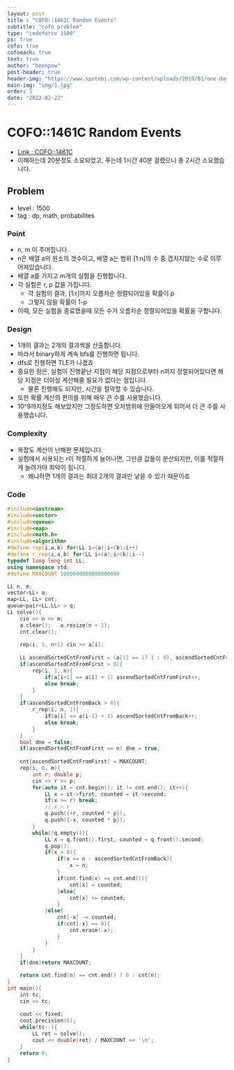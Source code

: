 ```yaml
---
layout: post
title : "COFO::1461C Random Events"
subtitle: "cofo problem"
type: "codeforce 1500"
ps: true
cofo: true
cofoeach: true
text: true
author: "beenpow"
post-header: true
header-img: "https://www.spotebi.com/wp-content/uploads/2019/01/one-day-day-one-workout-motivation-spotebi.jpg"
main-img: "img/1.jpg"
order: 1
date: "2022-02-22"
---
```

# COFO::1461C Random Events
- [Link : COFO::1461C](https://codeforces.com/problemset/problem/1461/C)
- 이해하는데 20분정도 소요되었고, 푸는데 1시간 40분 걸렸으니 총 2시간 소요했습니다.

## Problem 

- level : 1500
- tag : dp, math, probabilites

### Point
- n, m 이 주어집니다.
- n은 배열 a의 원소의 갯수이고, 배열 a는 범위 [1:n]의 수 중 겹치지않는 수로 이루어져있습니다.
- 배열 a를 가지고 m개의 실험을 진행합니다.
- 각 실험은 r, p 값을 가집니다.
  - 각 실험의 결과, [1:r]까지 오름차순 정렬되어있을 확률이 p 
  - 그렇지 않을 확률이 1-p
- 이때, 모든 실험을 종료했을때 모든 수가 오름차순 정렬되어있을 확률을 구합니다.

### Design
- 1개의 결과는 2개의 결과씩을 산출합니다.
- 따라서 binary하게 계속 bfs를 진행하면 됩니다.
- dfs로 진행하면 TLE가 나겠죠
- 중요한 점은, 실험이 진행끝난 지점이 해당 지점으로부터 n까지 정렬되어있다면 해당 지점은 더이상 계산해줄 필요가 없다는 점입니다.
  - 물론 진행해도 되지만, 시간을 절약할 수 있습니다.
- 또한 확률 계산의 편의를 위해  매우 큰 수를 사용했습니다.
- 10^9까지정도 해보았지만 그정도하면 오차범위에 안들어오게 되어서 더 큰 수를 사용했습니다.

### Complexity
- 복잡도 계산이 난해한 문제입니다.
- 실험에서 사용되는 r이 적절하게 늘어나면, 그만큼 값들이 분산되지만, 이를 적절하게 늘려가야 최악이 됩니다.
  - 왜냐하면 1개의 결과는 최대 2개의 결과만 낳을 수 있기 때문이죠

### Code

```cpp
#include<iostream>
#include<vector>
#include<queue>
#include<map>
#include<math.h>
#include<algorithm>
#define rep(i,a,b) for(LL i=(a);i<(b);i++)
#define r_rep(i,a,b) for(LL i=(a);i>(b);i--)
typedef long long int LL;
using namespace std;
#define MAXCOUNT 1000000000000000000

LL n, m;
vector<LL> a;
map<LL, LL> cnt;
queue<pair<LL,LL> > q;
LL solve(){
    cin >> n >> m;
    a.clear();   a.resize(n + 1);
    cnt.clear();
    
    rep(i, 1, n+1) cin >> a[i];
    
    LL ascendSortedCntFromFirst = (a[1] == 1? 1 : 0), ascendSortedCntFromBack = (a[n] == n ? 1 : 0);
    if(ascendSortedCntFromFirst > 0){
        rep(i, 1, n){
            if(a[i+1] == a[i] + 1) ascendSortedCntFromFirst++;
            else break;
        }
    }
    if(ascendSortedCntFromBack > 0){
        r_rep(i, n, 1){
            if(a[i] == a[i-1] + 1) ascendSortedCntFromBack++;
            else break;
        }
    }
    bool dne = false;
    if(ascendSortedCntFromFirst == n) dne = true;
    
    cnt[ascendSortedCntFromFirst] = MAXCOUNT;
    rep(i, 0, m){
        int r; double p;
        cin >> r >> p;
        for(auto it = cnt.begin(); it != cnt.end(); it++){
            LL x = it->first, counted = it->second;
            if(x >= r) break;
            // x < r
            q.push({+r, counted * p});
            q.push({-x, counted * p});
        }
        while(!q.empty()){
            LL x = q.front().first, counted = q.front().second;
            q.pop();
            if(x > 0){
                if(x >= n - ascendSortedCntFromBack){
                    x = n;
                }
                if(cnt.find(x) == cnt.end()){
                    cnt[x] = counted;
                }else{
                    cnt[x] += counted;
                }
            }else{
                cnt[-x] -= counted;
                if(cnt[-x] == 0){
                    cnt.erase(-x);
                }
            }
        }
    }
    if(dne)return MAXCOUNT;

    return cnt.find(n) == cnt.end() ? 0 : cnt[n];
}
int main(){
    int tc;
    cin >> tc;
    
    cout << fixed;
    cout.precision(6);
    while(tc--){
        LL ret = solve();
        cout << double(ret) / MAXCOUNT << '\n';
    }
    return 0;
}
```
